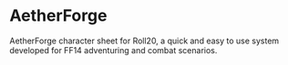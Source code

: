 # AetherForge
AetherForge character sheet for Roll20, a quick and easy to use system developed for FF14 adventuring and combat scenarios.
